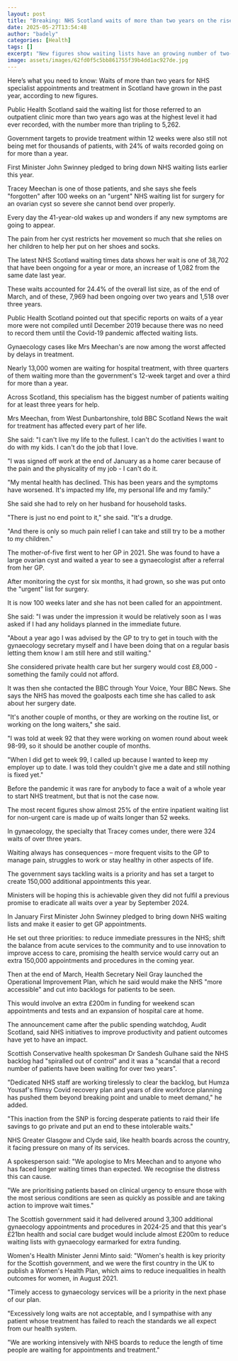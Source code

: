 ```yaml
---
layout: post
title: "Breaking: NHS Scotland waits of more than two years on the rise"
date: 2025-05-27T13:54:48
author: "badely"
categories: [Health]
tags: []
excerpt: "New figures show waiting lists have an growing number of two-year waits for appointments and treatment."
image: assets/images/62fd0f5c5bb861755f39b4dd1ac927de.jpg
---
```


Here’s what you need to know: Waits of more than two years for NHS specialist appointments and treatment in Scotland have grown in the past year, according to new figures. 

Public Health Scotland said the waiting list for those referred to an outpatient clinic more than two years ago was at the highest level it had ever recorded, with the number more than tripling to 5,262.

Government targets to provide treatment within 12 weeks were also still not being met for thousands of patients, with 24% of waits recorded going on for more than a year. 

First Minister John Swinney pledged to bring down NHS waiting lists earlier this year. 

Tracey Meechan is one of those patients, and she says she feels "forgotten" after 100 weeks on an "urgent" NHS waiting list for surgery for an ovarian cyst so severe she cannot bend over properly.

Every day the 41-year-old wakes up and wonders if any new symptoms are going to appear.

The pain from her cyst restricts her movement so much that she relies on her children to help her put on her shoes and socks.

The latest NHS Scotland waiting times data shows her wait is one of 38,702 that have been ongoing for a year or more, an increase of 1,082 from the same date last year.

These waits accounted for 24.4% of the overall list size, as of the end of March, and of these, 7,969 had been ongoing over two years and 1,518 over three years.

Public Health Scotland pointed out that specific reports on waits of a year more were not compiled until December 2019 because there was no need to record them until the Covid-19 pandemic affected waiting lists. 

Gynaecology cases like Mrs Meechan's are now among the worst affected by delays in treatment. 

Nearly 13,000 women are waiting for hospital treatment, with three quarters of them waiting more than the government's 12-week target and over a third for more than a year. 

Across Scotland, this specialism has the biggest number of patients waiting for at least three years for help.

Mrs Meechan, from West Dunbartonshire,  told BBC Scotland News the wait for treatment has affected every part of her life.

She said: "I can't live my life to the fullest. I can't do the activities I want to do with my kids. I can't do the job that I love.

"I was signed off work at the end of January as a home carer because of the pain and the physicality of my job - I can't do it.

"My mental health has declined. This has been years and the symptoms have worsened. It's impacted my life, my personal life and my family."

She said she had to rely on her husband for household tasks.

"There is just no end point to it," she said. "It's a drudge.

"And there is only so much pain relief I can take and still try to be a mother to my children."

The mother-of-five first went to her GP in 2021. She was found to have a large ovarian cyst and waited a year to see a gynaecologist after a referral from her GP.

After monitoring the cyst for six months, it had grown, so she was put onto the "urgent" list for surgery.

It is now 100 weeks later and she has not been called for an appointment.

She said: "I was under the impression it would be relatively soon as I was asked if I had any holidays planned in the immediate future. 

"About a year ago I was advised by the GP to try to get in touch with the gynaecology secretary myself and I have been doing that on a regular basis letting them know I am still here and still waiting."

She considered private health care but her surgery would cost £8,000 - something the family could not afford.

It was then she contacted the BBC through Your Voice, Your BBC News. She says the NHS has moved the goalposts each time she has called to ask about her surgery date.

"It's another couple of months, or they are working on the routine list, or working on the long waiters," she said. 

"I was told at week 92 that they were working on women round about week 98-99, so it should be another couple of months.

"When I did get to week 99, I called up because I wanted to keep my employer up to date. I was told they couldn't give me a date and still nothing is fixed yet."

Before the pandemic it was rare for anybody to face a wait of a whole year to start NHS treatment, but that is not the case now.

The most recent figures show almost 25% of the entire inpatient waiting list for non-urgent care is made up of waits longer than 52 weeks.

In gynaecology, the specialty that Tracey comes under, there were 324 waits of over three years.

Waiting always has consequences – more frequent visits to the GP to manage pain, struggles to work or stay healthy in other aspects of life.

The government says tackling waits is a priority and has set a target to create 150,000 additional appointments this year.

Ministers will be hoping this is achievable given they did not fulfil a previous promise to eradicate all waits over a year by September 2024.

In January First Minister John Swinney pledged to bring down NHS waiting lists and make it easier to get GP appointments.

He set out three priorities: to reduce immediate pressures in the NHS; shift the balance from acute services to the community and to use innovation to improve access to care, promising the health service would carry out an extra 150,000 appointments and procedures in the coming year.

Then at the end of March, Health Secretary Neil Gray launched the Operational Improvement Plan, which he said would make the NHS "more accessible" and cut into backlogs for patients to be seen.

This would involve an extra £200m in funding for weekend scan appointments and tests and an expansion of hospital care at home.

The announcement came after the public spending watchdog, Audit Scotland, said NHS initiatives to improve productivity and patient outcomes have yet to have an impact.

Scottish Conservative health spokesman Dr Sandesh Gulhane said the NHS backlog had "spiralled out of control" and it was a "scandal that a record number of patients have been waiting for over two years".

"Dedicated NHS staff are working tirelessly to clear the backlog, but Humza Yousaf's flimsy Covid recovery plan and years of dire workforce planning has pushed them beyond breaking point and unable to meet demand," he added.

"This inaction from the SNP is forcing desperate patients to raid their life savings to go private and put an end to these intolerable waits."

NHS Greater Glasgow and Clyde said, like health boards across the country, it facing pressure on many of its services.

A spokesperson said: "We apologise to Mrs Meechan and to anyone who has faced longer waiting times than expected. We recognise the distress this can cause.

"We are prioritising patients based on clinical urgency to ensure those with the most serious conditions are seen as quickly as possible and are taking action to improve wait times."

The Scottish government said it had delivered around 3,300 additional gynaecology appointments and procedures in 2024-25 and that this year's £21bn health and social care budget would include almost £200m to reduce waiting lists with gynaecology earmarked for extra funding.

Women's Health Minister Jenni Minto said: "Women's health is key priority for the Scottish government, and we were the first country in the UK to publish a Women's Health Plan, which aims to reduce inequalities in health outcomes for women, in August 2021.

"Timely access to gynaecology services will be a priority in the next phase of our plan.

"Excessively long waits are not acceptable, and I sympathise with any patient whose treatment has failed to reach the standards we all expect from our health system. 

"We are working intensively with NHS boards to reduce the length of time people are waiting for appointments and treatment."

